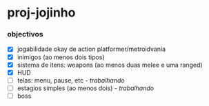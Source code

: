 # proj-jojinho

### objectivos

- [x] jogabilidade okay de action platformer/metroidvania
- [x] inimigos (ao menos dois tipos)
- [x] sistema de itens: weapons (ao menos duas melee e uma ranged)
- [x] HUD
- [ ] telas: menu, pause, etc _- trabalhando_
- [ ] estagios simples (ao menos dois) _- trabalhando_
- [ ] boss

